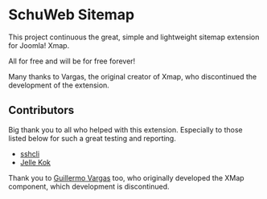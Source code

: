 # SchuWeb Sitemap
This project continuous the great, simple and lightweight sitemap extension for Joomla! Xmap.

All for free and will be for free forever!

Many thanks to Vargas, the original creator of Xmap, who discontinued the development of the extension.

## Contributors
Big thank you to all who helped with this extension. Especially to those listed below for such a great testing and reporting.
- [sshcli](https://github.com/sshcli)
- [Jelle Kok](https://github.com/810)

Thank you to [Guillermo Vargas](https://github.com/guilleva) too, who originally developed the XMap component, which development is discontinued.
